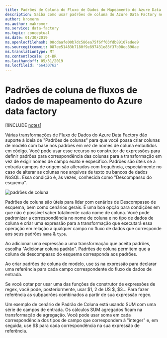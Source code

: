 ```yaml
---
title: Padrões de Coluna do Fluxo de Dados do Mapeamento do Azure Data Factory
description: Saiba como usar padrões de coluna do Azure Data Factory no mapeamento de fluxo de dados para criar padrões de modelo generalizado para transformar os campos em um fluxo de dados sem levar em consideração os metadados de esquema subjacente
author: kromerm
ms.author: makromer
ms.service: data-factory
ms.topic: conceptual
ms.date: 01/30/2019
ms.openlocfilehash: 08cdaafe00b7dc586ea75f6ff03fdb89107edee9
ms.sourcegitcommit: 087ee51483b7180f9e897431e83f37b08ec890ae
ms.translationtype: MT
ms.contentlocale: pt-BR
ms.lasthandoff: 05/31/2019
ms.locfileid: "66430762"
---
```

# <a name="azure-data-factory-mapping-data-flows-column-patterns"></a>Padrões de coluna de fluxos de dados de mapeamento do Azure data factory

[!INCLUDE [notes](../../includes/data-factory-data-flow-preview.md)]

Várias transformações de Fluxo de Dados do Azure Data Factory dão suporte à ideia de "Padrões de colunas" para que você possa criar colunas de modelo com base nos padrões em vez de nomes de coluna embutidos em código. Você pode usar esse recurso no construtor de expressões para definir padrões para correspondência das colunas para a transformação em vez de exigir nomes de campo exato e específico. Padrões são úteis se a entrada campos de origem são alterados com frequência, especialmente no caso de alterar as colunas nos arquivos de texto ou bancos de dados NoSQL. Essa condição é, às vezes, conhecida como "Descompasso do esquema".

![padrões de coluna](media/data-flow/columnpattern2.png "Padrões de coluna")

Padrões de coluna são úteis para lidar com cenários de Descompasso de esquema, bem como cenários gerais. É uma boa opção para condições em que não é possível saber totalmente cada nome de coluna. Você pode padronizar a correspondência no nome de coluna e no tipo de dados de coluna e criar uma expressão para a transformação que executará essa operação em relação a qualquer campo no fluxo de dados que corresponde aos seus padrões `name` & `type`.

Ao adicionar uma expressão a uma transformação que aceita padrões, escolha "Adicionar coluna padrão". Padrões de coluna permitem que a coluna de descompasso do esquema corresponda aos padrões.

Ao criar padrões de coluna de modelo, use `$$` na expressão para declarar uma referência para cada campo correspondente do fluxo de dados de entrada.

Se você optar por usar uma das funções de construtor de expressões de regex, você pode, posteriormente, usar $1, 2 de US $, $3... Para fazer referência as subpadrões combinados a partir de sua expressão regex.

Um exemplo de cenário de Padrão de Coluna está usando SUM com uma série de campos de entrada. Os cálculos SUM agregados ficam na transformação de agregação. Você pode usar soma em cada correspondência dos tipos de campo que correspondem à "integer" e, em seguida, use $$ para cada correspondência na sua expressão de referência.
